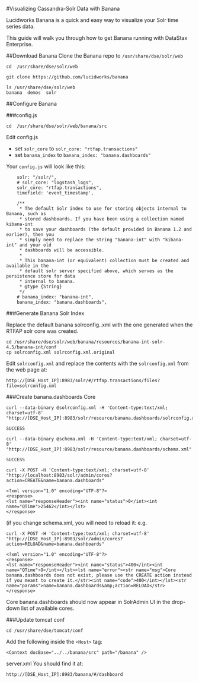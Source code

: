 #Visualizing Cassandra-Solr Data with Banana

Lucidworks Banana is a quick and easy way to visualize your Solr time series data.

This guide will walk you through how to get Banana running with DataStax Enterprise. 

##Download Banana
Clone the Banana repo to `/usr/share/dse/solr/web`
```
cd  /usr/share/dse/solr/web

git clone https://github.com/lucidworks/banana

ls /usr/share/dse/solr/web
banana  demos  solr
```

##Configure Banana

###config.js

`cd  /usr/share/dse/solr/web/banana/src`

Edit config.js
* set `solr_core` to `solr_core: "rtfap.transactions"`
* set `banana_index` to `banana_index: "banana.dashboards"`

Your `config.js` will look like this:
```
    solr: "/solr/",
    # solr_core: "logstash_logs",
    solr_core: "rtfap.transactions",
    timefield: 'event_timestamp',

    /**
     * The default Solr index to use for storing objects internal to Banana, such as 
     * stored dashboards. If you have been using a collection named kibana-int 
     * to save your dashboards (the default provided in Banana 1.2 and earlier), then you
     * simply need to replace the string "banana-int" with "kibana-int" and your old 
     * dashboards will be accessible. 
     *
     * This banana-int (or equivalent) collection must be created and available in the 
     * default solr server specified above, which serves as the persistence store for data 
     * internal to banana.
     * @type {String}
     */
    # banana_index: "banana-int",
    banana_index: "banana.dashboards",
```

###Generate Banana Solr Index

Replace the default banana solrconfig..xml with the one generated when the RTFAP solr core was created.
```
cd /usr/share/dse/solr/web/banana/resources/banana-int-solr-4.5/banana-int/conf
cp solrconfig.xml solrconfig.xml.original
```

Edit `solrconfig.xml` and replace the contents with the `solrconfig.xml` from the web page at: 

`http://[DSE_Host_IP]:8983/solr/#/rtfap.transactions/files?file=solrconfig.xml`

###Create banana.dashboards Core

```
curl --data-binary @solrconfig.xml -H 'Content-type:text/xml; charset=utf-8' "http://[DSE_Host_IP]:8983/solr/resource/banana.dashboards/solrconfig.xml"

SUCCESS

curl --data-binary @schema.xml -H 'Content-type:text/xml; charset=utf-8' "http://[DSE_Host_IP]:8983/solr/resource/banana.dashboards/schema.xml"

SUCCESS
```

```
curl -X POST -H 'Content-type:text/xml; charset=utf-8' "http://localhost:8983/solr/admin/cores?action=CREATE&name=banana.dashboards"

<?xml version="1.0" encoding="UTF-8"?>
<response>
<lst name="responseHeader"><int name="status">0</int><int name="QTime">25462</int></lst>
</response>
```

(if you change schema.xml, you will need to reload it: 
e.g. 

```
curl -X POST -H 'Content-type:text/xml; charset=utf-8' "http://[DSE_Host_IP]:8983/solr/admin/cores?action=RELOAD&name=banana.dashboards"

<?xml version="1.0" encoding="UTF-8"?>
<response>
<lst name="responseHeader"><int name="status">400</int><int name="QTime">9</int></lst><lst name="error"><str name="msg">Core banana.dashboards does not exist, please use the CREATE action instead if you meant to create it.</str><int name="code">400</int></lst><str name="params">name=banana.dashboards&amp;action=RELOAD</str>
</response>
```


Core banana.dashboards should now appear in SolrAdmin UI in the drop-down list of available cores.

###Update tomcat conf

`cd /usr/share/dse/tomcat/conf`

Add the following inside the `<Host>` tag:

`<Context docBase="../../banana/src" path="/banana" />`



server.xml
You should find it at: 


`http://[DSE_Host_IP]:8983/banana/#/dashboard`
